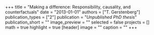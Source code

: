 +++
title = "Making a difference: Responsibility, causality, and counterfactuals"
date = "2013-01-01"
authors = ["T. Gerstenberg"]
publication_types = ["2"]
publication = "_Unpublished PhD thesis_"
publication_short = ""
image_preview = ""
selected = false
projects = []
math = true
highlight = true
[header]
image = ""
caption = ""
+++

